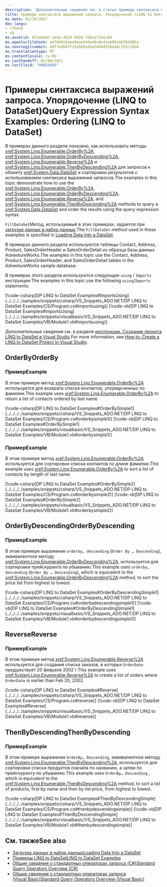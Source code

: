 ```yaml
---
description: 'Дополнительные сведения см. в статье примеры синтаксиса выражений запросов: упорядочение (LINQ to DataSet)'
title: Примеры синтаксиса выражений запроса. Упорядочение (LINQ to DataSet)
ms.date: 03/30/2017
dev_langs:
- csharp
- vb
ms.assetid: 653a4a97-1e4a-4b2d-8d24-7dbe1f2a5c84
ms.openlocfilehash: e47685e2aee8aae544a48c8e41eb99a1b76dd85a
ms.sourcegitcommit: ddf7edb67715a5b9a45e3dd44536dabc153c1de0
ms.translationtype: MT
ms.contentlocale: ru-RU
ms.lasthandoff: 02/06/2021
ms.locfileid: "99663603"
---
```

# <a name="query-expression-syntax-examples-ordering-linq-to-dataset"></a><span data-ttu-id="b447d-103">Примеры синтаксиса выражений запроса. Упорядочение (LINQ to DataSet)</span><span class="sxs-lookup"><span data-stu-id="b447d-103">Query Expression Syntax Examples: Ordering (LINQ to DataSet)</span></span>

<span data-ttu-id="b447d-104">В примерах данного раздела показано, как использовать методы <xref:System.Linq.Enumerable.OrderBy%2A>, <xref:System.Linq.Enumerable.OrderByDescending%2A>, <xref:System.Linq.Enumerable.Reverse%2A> и <xref:System.Linq.Enumerable.ThenByDescending%2A> для запросов к объекту <xref:System.Data.DataSet> и сортировки результатов с использованием синтаксиса выражений запросов.</span><span class="sxs-lookup"><span data-stu-id="b447d-104">The examples in this topic demonstrate how to use the <xref:System.Linq.Enumerable.OrderBy%2A>, <xref:System.Linq.Enumerable.OrderByDescending%2A>, <xref:System.Linq.Enumerable.Reverse%2A>, and <xref:System.Linq.Enumerable.ThenByDescending%2A> methods to query a <xref:System.Data.DataSet> and order the results using the query expression syntax.</span></span>  
  
 <span data-ttu-id="b447d-105">`FillDataSet`Метод, используемый в этих примерах, задается при [загрузке данных в набор данных](loading-data-into-a-dataset.md).</span><span class="sxs-lookup"><span data-stu-id="b447d-105">The `FillDataSet` method used in these examples is specified in [Loading Data Into a DataSet](loading-data-into-a-dataset.md).</span></span>  
  
 <span data-ttu-id="b447d-106">В примерах данного раздела используются таблицы Contact, Address, Product, SalesOrderHeader и SalesOrderDetail из образца базы данных AdventureWorks.</span><span class="sxs-lookup"><span data-stu-id="b447d-106">The examples in this topic use the Contact, Address, Product, SalesOrderHeader, and SalesOrderDetail tables in the AdventureWorks sample database.</span></span>  
  
 <span data-ttu-id="b447d-107">В примерах этого раздела используются следующие `using` / `Imports` инструкции:</span><span class="sxs-lookup"><span data-stu-id="b447d-107">The examples in this topic use the following `using`/`Imports` statements:</span></span>  
  
 [!code-csharp[DP LINQ to DataSet Examples#ImportsUsing](../../../../samples/snippets/csharp/VS_Snippets_ADO.NET/DP LINQ to DataSet Examples/CS/Program.cs#importsusing)]
 [!code-vb[DP LINQ to DataSet Examples#ImportsUsing](../../../../samples/snippets/visualbasic/VS_Snippets_ADO.NET/DP LINQ to DataSet Examples/VB/Module1.vb#importsusing)]  
  
 <span data-ttu-id="b447d-108">Дополнительные сведения см. в разделе [инструкции. Создание проекта LINQ to DataSet в Visual Studio](how-to-create-a-linq-to-dataset-project-in-vs.md).</span><span class="sxs-lookup"><span data-stu-id="b447d-108">For more information, see [How to: Create a LINQ to DataSet Project In Visual Studio](how-to-create-a-linq-to-dataset-project-in-vs.md).</span></span>  
  
## <a name="orderby"></a><span data-ttu-id="b447d-109">OrderBy</span><span class="sxs-lookup"><span data-stu-id="b447d-109">OrderBy</span></span>  
  
### <a name="example"></a><span data-ttu-id="b447d-110">Пример</span><span class="sxs-lookup"><span data-stu-id="b447d-110">Example</span></span>  

 <span data-ttu-id="b447d-111">В этом примере метод <xref:System.Linq.Enumerable.OrderBy%2A> используется для возврата списка контактов, упорядоченных по фамилии.</span><span class="sxs-lookup"><span data-stu-id="b447d-111">This example uses <xref:System.Linq.Enumerable.OrderBy%2A> to return a list of contacts ordered by last name.</span></span>  
  
 [!code-csharp[DP LINQ to DataSet Examples#OrderBySimple1](../../../../samples/snippets/csharp/VS_Snippets_ADO.NET/DP LINQ to DataSet Examples/CS/Program.cs#orderbysimple1)]
 [!code-vb[DP LINQ to DataSet Examples#OrderBySimple1](../../../../samples/snippets/visualbasic/VS_Snippets_ADO.NET/DP LINQ to DataSet Examples/VB/Module1.vb#orderbysimple1)]  
  
### <a name="example"></a><span data-ttu-id="b447d-112">Пример</span><span class="sxs-lookup"><span data-stu-id="b447d-112">Example</span></span>  

 <span data-ttu-id="b447d-113">В этом примере метод <xref:System.Linq.Enumerable.OrderBy%2A> используется для сортировки списка контактов по длине фамилии.</span><span class="sxs-lookup"><span data-stu-id="b447d-113">This example uses <xref:System.Linq.Enumerable.OrderBy%2A> to sort a list of contacts by length of last name.</span></span>  
  
 [!code-csharp[DP LINQ to DataSet Examples#OrderBySimple2](../../../../samples/snippets/csharp/VS_Snippets_ADO.NET/DP LINQ to DataSet Examples/CS/Program.cs#orderbysimple2)]
 [!code-vb[DP LINQ to DataSet Examples#OrderBySimple2](../../../../samples/snippets/visualbasic/VS_Snippets_ADO.NET/DP LINQ to DataSet Examples/VB/Module1.vb#orderbysimple2)]  
  
## <a name="orderbydescending"></a><span data-ttu-id="b447d-114">OrderByDescending</span><span class="sxs-lookup"><span data-stu-id="b447d-114">OrderByDescending</span></span>  
  
### <a name="example"></a><span data-ttu-id="b447d-115">Пример</span><span class="sxs-lookup"><span data-stu-id="b447d-115">Example</span></span>  

 <span data-ttu-id="b447d-116">В этом примере выражение `orderby… descending` (`Order By … Descending`), эквивалентное методу <xref:System.Linq.Enumerable.OrderByDescending%2A>, используется для сортировки прейскуранта по убыванию.</span><span class="sxs-lookup"><span data-stu-id="b447d-116">This example uses `orderby… descending` (`Order By … Descending`), which is equivalent to the <xref:System.Linq.Enumerable.OrderByDescending%2A> method, to sort the price list from highest to lowest.</span></span>  
  
 [!code-csharp[DP LINQ to DataSet Examples#OrderByDescendingSimple1](../../../../samples/snippets/csharp/VS_Snippets_ADO.NET/DP LINQ to DataSet Examples/CS/Program.cs#orderbydescendingsimple1)]
 [!code-vb[DP LINQ to DataSet Examples#OrderByDescendingSimple1](../../../../samples/snippets/visualbasic/VS_Snippets_ADO.NET/DP LINQ to DataSet Examples/VB/Module1.vb#orderbydescendingsimple1)]  
  
## <a name="reverse"></a><span data-ttu-id="b447d-117">Reverse</span><span class="sxs-lookup"><span data-stu-id="b447d-117">Reverse</span></span>  
  
### <a name="example"></a><span data-ttu-id="b447d-118">Пример</span><span class="sxs-lookup"><span data-stu-id="b447d-118">Example</span></span>  

 <span data-ttu-id="b447d-119">В этом примере метод <xref:System.Linq.Enumerable.Reverse%2A> используется для создания списка заказов, в которых `OrderDate` предшествует 20 февраля 2002 г.</span><span class="sxs-lookup"><span data-stu-id="b447d-119">This example uses <xref:System.Linq.Enumerable.Reverse%2A> to create a list of orders where `OrderDate` is earlier than Feb 20, 2002.</span></span>  
  
 [!code-csharp[DP LINQ to DataSet Examples#Reverse](../../../../samples/snippets/csharp/VS_Snippets_ADO.NET/DP LINQ to DataSet Examples/CS/Program.cs#reverse)]
 [!code-vb[DP LINQ to DataSet Examples#Reverse](../../../../samples/snippets/visualbasic/VS_Snippets_ADO.NET/DP LINQ to DataSet Examples/VB/Module1.vb#reverse)]  
  
## <a name="thenbydescending"></a><span data-ttu-id="b447d-120">ThenByDescending</span><span class="sxs-lookup"><span data-stu-id="b447d-120">ThenByDescending</span></span>  
  
### <a name="example"></a><span data-ttu-id="b447d-121">Пример</span><span class="sxs-lookup"><span data-stu-id="b447d-121">Example</span></span>  

 <span data-ttu-id="b447d-122">В этом примере выражение `OrderBy… Descending`, эквивалентное методу <xref:System.Linq.Enumerable.ThenByDescending%2A>, используется для сортировки списка продуктов сначала по названию, а затем по прейскуранту по убыванию.</span><span class="sxs-lookup"><span data-stu-id="b447d-122">This example uses `OrderBy… Descending` , which is equivalent to the <xref:System.Linq.Enumerable.ThenByDescending%2A> method, to sort a list of products, first by name and then by list price, from highest to lowest.</span></span>  
  
 [!code-csharp[DP LINQ to DataSet Examples#ThenByDescendingSimple](../../../../samples/snippets/csharp/VS_Snippets_ADO.NET/DP LINQ to DataSet Examples/CS/Program.cs#thenbydescendingsimple)]
 [!code-vb[DP LINQ to DataSet Examples#ThenByDescendingSimple](../../../../samples/snippets/visualbasic/VS_Snippets_ADO.NET/DP LINQ to DataSet Examples/VB/Module1.vb#thenbydescendingsimple)]  
  
## <a name="see-also"></a><span data-ttu-id="b447d-123">См. также</span><span class="sxs-lookup"><span data-stu-id="b447d-123">See also</span></span>

- [<span data-ttu-id="b447d-124">Загрузка данных в набор данных</span><span class="sxs-lookup"><span data-stu-id="b447d-124">Loading Data Into a DataSet</span></span>](loading-data-into-a-dataset.md)
- [<span data-ttu-id="b447d-125">Примеры LINQ to DataSet</span><span class="sxs-lookup"><span data-stu-id="b447d-125">LINQ to DataSet Examples</span></span>](linq-to-dataset-examples.md)
- [<span data-ttu-id="b447d-126">Общие сведения о стандартных операторах запроса (C#)</span><span class="sxs-lookup"><span data-stu-id="b447d-126">Standard Query Operators Overview (C#)</span></span>](../../../csharp/programming-guide/concepts/linq/standard-query-operators-overview.md)
- [<span data-ttu-id="b447d-127">Общие сведения о стандартных операторах запроса (Visual Basic)</span><span class="sxs-lookup"><span data-stu-id="b447d-127">Standard Query Operators Overview (Visual Basic)</span></span>](../../../visual-basic/programming-guide/concepts/linq/standard-query-operators-overview.md)
